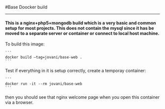 #Base Doocker build

---
#### This is a nginx+php5+mongodb build which is a very basic and common setup for most projects. This does not contain the mysql since it has be moved to a separate server or container or connect to local host machine.


To build this image:

	```
	docker build —tag=jovani/base-web .
	```

Test if everything in it is setup correctly, create a temporay container:

	```
	docker run -it --rm jovani/base-web
	```

then you should see that nginx welcome page when you open this container via a browser.
